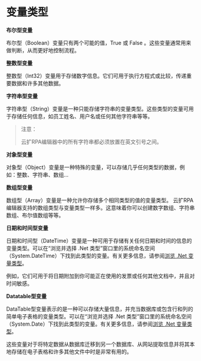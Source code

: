# 变量类型 

**布尔型变量**

布尔型（Boolean）变量只有两个可能的值，True 或 False 。这些变量通常用来做判断，从而更好地控制流程。

**整数型变量**

整数型（Int32）变量用于存储数字信息。它们可用于执行方程式或比较，传递重要数据和许多其他数据。 

**字符串型变量** 

字符串型（String）变量是一种只能存储字符串的变量类型。这些类型的变量可用于存储任何信息，如员工姓名、用户名或任何其他字符串等等。 

>注意： 
>
>云扩RPA编辑器中的所有字符串都必须放置在英文引号之间。 

**对象型变量** 

对象型（Object）变量是一种特殊的变量，可以存储几乎任何类型的数据，例如：整数、字符串、数组… 

**数组型变量** 

数组型（Array）变量是一种允许你存储多个相同类型的值的变量类型。 
云扩RPA编辑器支持的数组类型与变量类型一样多。这意味着你可以创建数字数组、字符串数组、布尔值数组等等。

**日期和时间型变量** 

日期和时间型（DateTime）变量是一种可用于存储有关任何日期和时间的信息的变量类型。可以在“浏览并选择 .Net 类型”窗口里的系统命名空间（System.DateTime）下找到此类型的变量。有关更多信息，请参阅[浏览 .Net 变量类型](./Variables.md?_v=v2020.4)。 

例如，它们可用于将日期附加到你可能正在使用的发票或任何其他文档中，并且对时间敏感。 

**Datatable型变量** 

DataTable型变量表示的是一种可以存储大量信息，并充当数据库或包含行和列的简单电子表格的变量类型。可以在“浏览并选择 .Net 类型”窗口里的系统命名空间（System.Date）下找到此类型的变量。有关更多信息，请参阅[浏览 .Net 变量类型](./Variables.md?_v=v2020.4)。 

这些变量对于将特定数据从数据库迁移到另一个数据库、从网站提取信息并将其本地存储在电子表格和许多其他文件中时是非常有用的。 
